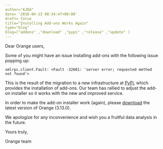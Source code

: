 ```yaml
---
author="AJDA"
date= '2018-04-23 08:34:47+00:00'
draft= false
title="Installing Add-ons Works Again"
type="blog"
blog=["addons" ,"download" ,"pypi" ,"release" ,"update" ]
---
```


Dear Orange users,

Some of you might have an issue installing add-ons with the following issue popping up:

`xmlrpc.client.Fault: <Fault -32601: 'server error; requested method not found'>`

This is the result of the migration to a new infrastructure at [PyPi](https://pypi.org/), which provides the installation of add-ons. Our team has rallied to adjust the add-on installer so it works with the new and improved service.

In order to make the add-on installer work (again), please [download](https://orange.biolab.si/download/) the latest version of Orange (3.13.0).

We apologize for any inconvenience and wish you a fruitful data analysis in the future.

Yours truly,

Orange team
